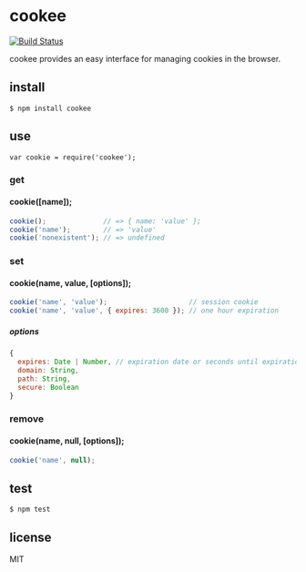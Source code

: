 # cookee

[![Build Status](https://travis-ci.org/jschao/cookee.svg?branch=master)](https://travis-ci.org/jschao/cookee)

cookee provides an easy interface for managing cookies in the browser.

## install

```
$ npm install cookee
```

## use

```
var cookie = require('cookee');
```

### get

#### cookie([name]);

```javascript
cookie();              // => { name: 'value' };
cookie('name');        // => 'value'
cookie('nonexistent'); // => undefined
```

### set

#### cookie(name, value, [options]);

```javascript
cookie('name', 'value');                    // session cookie
cookie('name', 'value', { expires: 3600 }); // one hour expiration
```

##### options

```javascript
{
  expires: Date | Number, // expiration date or seconds until expiration
  domain: String,
  path: String,
  secure: Boolean
}
```

### remove

#### cookie(name, null, [options]);

```javascript
cookie('name', null);
```

## test

```
$ npm test
```

## license

MIT
